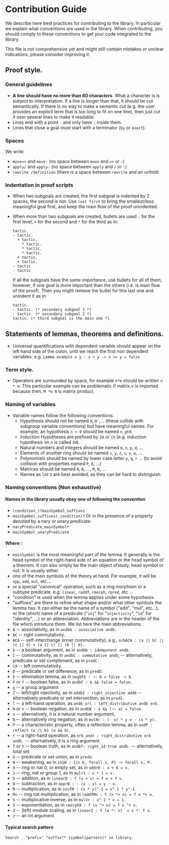 # Contribution Guide

We describe here best practices for contributing to the library. In
particular we explain what conventions are used in the library. When
contributing, you should comply to these conventions to get your code
integrated to the library.

This file is not comprehensive yet and might still contain mistakes or
unclear indications, please consider improving it.

## Proof style.
### General guidelines
- **A line should have no more than 80 characters**. What a
character is is subject to interpretation. If a line is longer than that,
it should be cut semantically. If there is no way to make a semantic
cut (e.g. the user provides an explicit term that is too long to fit on
one line), then just cut it over several lines to make it readable.
- Lines end with a point `.` and only have `;` inside them.
- Lines that close a goal must start with a terminator (`by` or
  `exact`).

### Spaces
We write
- `move=>` and `move:` (no space between `move` and `=>` or `:`)
- `apply/` and `apply:` (no space between `apply` and `/` or `:`)
- `rewrite /definition` (there is a space between `rewrite` and an unfold)

### Indentation in proof scripts
- When two subgoals are created, the first subgoal is indented by 2
  spaces, the second is not. Use `last first` to bring the
  smallest/less meaningful goal first, and keep the main flow of the
  proof unindented.
- When more than two subgoals are created, bullets are used `-` for
  the first level, `+` for the second and `*` for the third as in:
  ```
  tactic.
  - tactic.
    + tactic.
      * tactic.
      * tactic.
      * tactic.
    + tactic.
    + tactic.
  - tactic
  - tactic
  ```

  If all the subgoals have the same importance, use bullets for all of
  them, however, if one goal is more important than the others
  (i.e. is main flow of the proof). Then you might remove the bullet
  for this last one and unindent it as in:
  ```
  tactic.
  - tactic. (* secondary subgoal 1 *)
  - tactic. (* secondary subgoal 2 *)
  tactic. (* third subgoal is the main one *)
  ```

## Statements of lemmas, theorems and definitions.

- Universal quantifications with dependent variable should appear on the left hand side of the colon, until we reach the first non dependent variables. e.g.
  `Lemma example x y : x < y -> x >= y = false`

### Term style.
- Operators are surrounded by space, for example `n*m` should be written `n * m`.
This particular example can be problematic if matrix.v is imported because then, `M *m N` is matrix product.

### Naming of variables
- Variable names follow the following conventions.
  + Hypothesis should not be named `H`, `H'`,... (these collide with
  subgroup variable conventions) but have meaningful names. For
  example, an hypothesis `n > 0` should be named `n_gt0`.
  + Induction Hypotheses are prefixed by `IH` or `ih` (e.g. induction hypothesis on `n` is called `IH`).
  + Natural numbers and integers should be named `m`, `n`, `p`, `d`, ...
  + Elements of another ring should be named `x`, `y`, `z`, `u`, `v`, `w`, ...
  + Polynomials should be named by lower case letter `p`, `q`, `r` ... (to avoid collision with properties named `P`, `Q`, ...)
  + Matrices should be named `A`, `B`, ..., `M`, `N`, ...
  + Names as `l`or `I` are best avoided, as they can be hard to distinguish.

### Naming conventions (Non exhaustive)
#### Names in the library usually obey one of following the convention
 - `(condition_)?mainSymbol_suffixes`
 - `mainSymbol_suffixes(_condition)?`
Or in the presence of a property denoted by a nary or unary predicate:
 - `naryPredicate_mainSymbol+`
 - `mainSymbol_unaryPredicate`
#### Where :
 - `mainSymbol` is the most meaningful part of the lemma. It generally is the head symbol of the right-hand side of an equation or the head symbol of a theorem. It can also simply be the main object ofstudy, head symbol or not. It is usually either
  - one of the main symbols of the theory at hand. For example, it will be `opp`, `add`, `mul`, etc...
  - or a special "canonical" operation, such as a ring morphism or a
    subtype predicate. e.g. `linear`, `raddf`, `rmorph`, `rpred`, etc ...
 - "condition" is used when the lemma applies under some hypothesis.
 - "suffixes" are there to refine what shape and/or what other symbols  the lemma has. It can either be the name of a symbol ("add", "mul",  etc...), or the (short) name of a predicate ("`inj`" for "`injectivity`", "`id`" for "identity", ...) or an abbreviation.
Abbreviations are in the header of the file which introduce them. We list here the main abbreviations.
  - `A` -- associativity, as in `andbA : associative andb.`
  - `AC` -- right commutativity.
  - `ACA` -- self-interchange (inner commutativity), e.g., `orbACA : (a || b) || (c || d) = (a || c) || (b || d).`
  - `b` -- a boolean argument, as in `andbb : idempotent andb.`
  - `C` -- commutativity, as in `andbC : commutative andb`,
        -- alternatively, predicate or set complement, as in `predC.`
  - `CA` -- left commutativity.
  - `D` -- predicate or set difference, as in `predD.`
  - `E` -- elimination lemma, as in `negbFE : ~~ b = false -> b`.
  - `F` or `f` -- boolean false, as in `andbF : b && false = false.`
  - `g` -- a group argument
  - `I` -- left/right injectivity, as in `addbI : right_injective addb` 
        -- alternatively predicate or set intersection, as in `predI.`
  - `l` -- a left-hand operation, as `andb_orl : left_distributive andb orb.`
  - `N` or `n` -- boolean negation, as in `andbN : a && (~~ a) = false.`
  - `n` -- alternatively, it is a natural number argument,
  - `N` -- alternatively ring negation, as in `mulNr : (- x) * y = - (x * y).`
  - `P` -- a characteristic property, often a reflection lemma, as in
     `andP : reflect (a /\ b) (a && b)`.
  - `r` -- a right-hand operation, as `orb_andr : right_distributive orb andb.`
      -- alternatively, it is a ring argument
  - `T` or `t` -- boolean truth, as in `andbT: right_id true andb.`
        -- alternatively, total set
  - `U` -- predicate or set union, as in `predU`.
  - `W` -- weakening, as in `in1W : {in D, forall x, P} -> forall x, P.`
  - `0` -- ring or nat 0, or empty set, as in `addr0 : x + 0 = x.`
  - `1` -- ring; nat or group 1, as in `mulr1 : x * 1 = x.`
  - `D` -- addition, as in `linearD : f (u + v) = f u + f v.`
  - `B` -- subtraction, as in `opprB : - (x - y) = y - x.`
  - `M` -- multiplication, as in `invfM : (x * y)^-1 = x^-1 * y^-1.`
  - `Mn` -- ring nat multiplication, as in `raddfMn : f (x *+ n) = f x *+ n.`
  - `V` -- multiplicative inverse, as in `mulVr : x^-1 * x = 1.`
  - `X` -- exponentiation, as in `rmorphX : f (x ^+ n) = f x ^+ n.`
  - `Z` -- (left) module scaling, as in `linearZ : f (a *: v)  = s *: f v.`
  - `z` -- an int argument
#### Typical search pattern
`Search _ "prefix" "suffix"* (symbol|pattern)* in library.`

